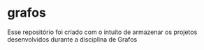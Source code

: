 # grafos
Esse repositório foi criado com o intuíto de armazenar os projetos desenvolvidos durante a disciplina de Grafos
